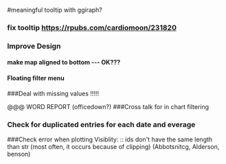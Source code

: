 

#meaningful tooltip with ggiraph?
### fix tooltip https://rpubs.com/cardiomoon/231820

### Improve Design
#### make map aligned to bottom --- OK???
#### Floating filter menu

###Deal with missing values !!!!!

@@@ WORD REPORT (officedown?)
###Cross talk for in chart filtering

### Check for duplicated entries for each date and everage

###Check error when plotting Visiblity: :: ids don't have the same length than str (most often, it occurs because of clipping) (Abbotsnitcg, Alderson, benson)